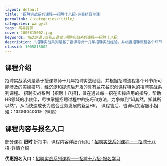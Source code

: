 ```yaml
---
layout: default
title: '招聘实战系列课程——招聘十八招-网易精品单课'
permalink: /:categories/:title/
categories: wangyi2
tags: 网易提供
cover: 1005815002.jpg
keywords: 精选网课,网易云课堂,招聘实战系列课程——招聘十八招
description: "招聘实战系列是基于授课导师十几年招聘实战经验，并根据招聘流程各个环节所可能涉及的实操技巧，经沉淀和提炼后开发的具有兰花谷职创课程特色的招聘实战系列课程。招聘实战系列【招聘十八招】，旨在通过每"
classid: 1005815002
---
```


## 课程介绍

招聘实战系列是基于授课导师十几年招聘实战经验，并根据招聘流程各个环节所可能涉及的实操技巧，经沉淀和提炼后开发的具有兰花谷职创课程特色的招聘实战系列课程。
招聘实战系列【招聘十八招】，旨在通过每一招在实操应用的指导，帮助HR领域的小伙伴，尽快掌握招聘过程中的技巧和方法，力争做到“知其然，知其所以然”，从而快速成长为贴合业务发展的新型HR。
课程售后、咨询可加客服小姐姐：13296040519（微信）

## 课程内容与报名入口

部分课程 **限时** 折扣中，课程内容详细介绍见：[招聘实战系列课程——招聘十八招-详情介绍](https://study.163.com/course/introduction/1005815002.htm?share=1&shareId=1025206652&utm_campaign=share&utm_medium=iphoneShare&utm_source=&utm_u=1025206652)

**优惠报名入口**：[招聘实战系列课程——招聘十八招-报名学习](https://study.163.com/course/introduction/1005815002.htm?share=1&shareId=1025206652&utm_campaign=share&utm_medium=iphoneShare&utm_source=&utm_u=1025206652)

